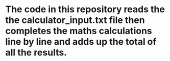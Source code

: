 # The code in this repository reads the the calculator_input.txt file then completes the maths calculations line by line and adds up the total of all the results. 